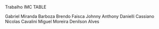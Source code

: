Trabalho IMC TABLE


Gabriel Miranda Barboza
Brendo Faisca
Johnny Anthony
Danielli Cassiano
Nicolas Cavalini
Miguel Moreira
Denilson Alves